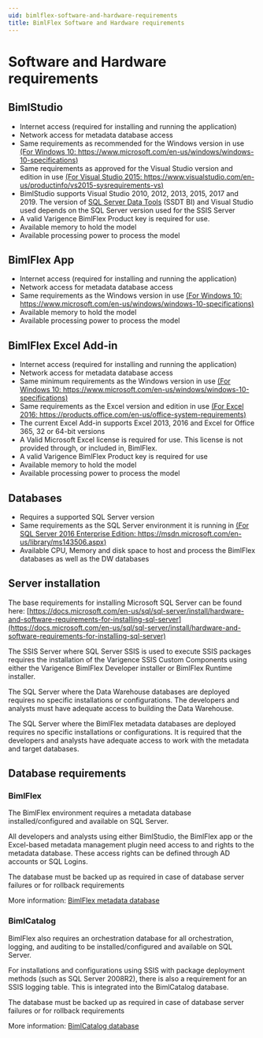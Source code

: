 ```yaml
---
uid: bimlflex-software-and-hardware-requirements
title: BimlFlex Software and Hardware requirements
---
```

# Software and Hardware requirements

## BimlStudio

* Internet access (required for installing and running the application)
* Network access for metadata database access
* Same requirements as recommended for the Windows version in use [(For Windows 10: https://www.microsoft.com/en-us/windows/windows-10-specifications)](https://www.microsoft.com/en-au/windows/windows-10-specifications)
* Same requirements as approved for the Visual Studio version and edition in use [(For Visual Studio 2015: https://www.visualstudio.com/en-us/productinfo/vs2015-sysrequirements-vs)](https://www.visualstudio.com/en-us/productinfo/vs2015-sysrequirements-vs)
* BimlStudio supports Visual Studio 2010, 2012, 2013, 2015, 2017 and 2019. The version of [SQL Server Data Tools](https://docs.microsoft.com/en-us/sql/ssdt/download-sql-server-data-tools-ssdt) (SSDT BI) and Visual Studio used depends on the SQL Server version used for the SSIS Server
* A valid Varigence BimlFlex Product key is required for use.
* Available memory to hold the model
* Available processing power to process the model

## BimlFlex App

* Internet access (required for installing and running the application)
* Network access for metadata database access
* Same requirements as the Windows version in use [(For Windows 10: https://www.microsoft.com/en-us/windows/windows-10-specifications)](https://www.microsoft.com/en-us/windows/windows-10-specifications)
* Available memory to hold the model
* Available processing power to process the model

## BimlFlex Excel Add-in

* Internet access (required for installing and running the application)
* Network access for metadata database access
* Same minimum requirements as the Windows version in use [(For Windows 10: https://www.microsoft.com/en-us/windows/windows-10-specifications)](https://www.microsoft.com/en-us/windows/windows-10-specifications)
* Same requirements as  the Excel version and edition in use [(For Excel 2016: https://products.office.com/en-us/office-system-requirements)](https://products.office.com/en-us/office-system-requirements)
* The current Excel Add-in supports Excel 2013, 2016 and Excel for Office 365, 32 or 64-bit versions
* A Valid Microsoft Excel license is required for use. This license is not provided through, or included in, BimlFlex.
* A valid Varigence BimlFlex Product key is required for use
* Available memory to hold the model
* Available processing power to process the model

## Databases

* Requires a supported SQL Server version
* Same requirements as the SQL Server environment it is running in [(For SQL Server 2016 Enterprise Edition: https://msdn.microsoft.com/en-us/library/ms143506.aspx)](https://msdn.microsoft.com/en-us/library/ms143506.aspx)
* Available CPU, Memory and disk space to host and process the BimlFlex databases as well as the DW databases

## Server installation

The base requirements for installing Microsoft SQL Server can be found here: [https://docs.microsoft.com/en-us/sql/sql-server/install/hardware-and-software-requirements-for-installing-sql-server](https://docs.microsoft.com/en-us/sql/sql-server/install/hardware-and-software-requirements-for-installing-sql-server)

The SSIS Server where SQL Server SSIS is used to execute SSIS packages requires the installation of the Varigence SSIS Custom Components using either the Varigence BimlFlex Developer installer or BimlFlex Runtime installer.

The SQL Server where the Data Warehouse databases are deployed requires no specific installations or configurations. The developers and analysts must have adequate access to building the Data Warehouse.

The SQL Server where the BimlFlex metadata databases are deployed requires no specific installations or configurations. It is required that the developers and analysts have adequate access to work with the metadata and target databases.

## Database requirements

### BimlFlex

The BimlFlex environment requires a metadata database installed/configured and available on SQL Server.

All developers and analysts using either BimlStudio, the BimlFlex app or the Excel-based metadata management plugin need access to and rights to the metadata database. These access rights can be defined through AD accounts or SQL Logins.

The database must be backed up as required in case of database server failures or for rollback requirements

More information: [BimlFlex metadata database](xref:bimlflex-database)

### BimlCatalog

BimlFlex also requires an orchestration database for all orchestration, logging, and auditing to be installed/configured and available on SQL Server.

For installations and configurations using SSIS with package deployment methods (such as SQL Server 2008R2), there is also a requirement for an SSIS logging table. This is integrated into the BimlCatalog database.

The database must be backed up as required in case of database server failures or for rollback requirements

More information: [BimlCatalog database](xref:bimlcatalog-database)
